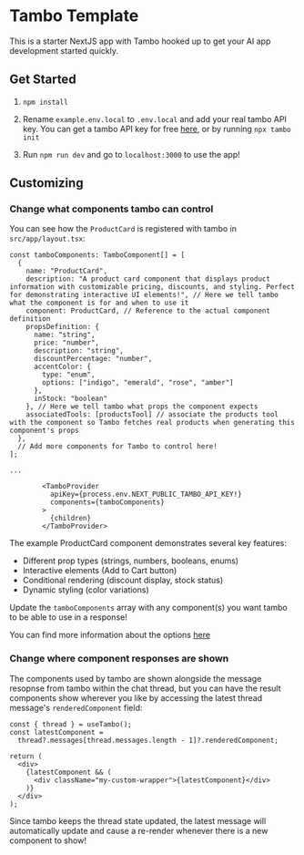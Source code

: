 # Tambo Template

This is a starter NextJS app with Tambo hooked up to get your AI app development started quickly.

## Get Started

1. `npm install`

2. Rename `example.env.local` to `.env.local` and add your real tambo API key. You can get a tambo API key for free [here](https://tambo.co/dashboard), or by running `npx tambo init`

3. Run `npm run dev` and go to `localhost:3000` to use the app!

## Customizing

### Change what components tambo can control

You can see how the `ProductCard` is registered with tambo in `src/app/layout.tsx`:

```tsx
const tamboComponents: TamboComponent[] = [
  {
    name: "ProductCard",
    description: "A product card component that displays product information with customizable pricing, discounts, and styling. Perfect for demonstrating interactive UI elements!", // Here we tell tambo what the component is for and when to use it
    component: ProductCard, // Reference to the actual component definition
    propsDefinition: {
      name: "string",
      price: "number",
      description: "string",
      discountPercentage: "number",
      accentColor: {
        type: "enum",
        options: ["indigo", "emerald", "rose", "amber"]
      },
      inStock: "boolean"
    }, // Here we tell tambo what props the component expects
    associatedTools: [productsTool] // associate the products tool with the component so Tambo fetches real products when generating this component's props
  },
  // Add more components for Tambo to control here!
];

...

        <TamboProvider
          apiKey={process.env.NEXT_PUBLIC_TAMBO_API_KEY!}
          components={tamboComponents}
        >
          {children}
        </TamboProvider>
```

The example ProductCard component demonstrates several key features:

- Different prop types (strings, numbers, booleans, enums)
- Interactive elements (Add to Cart button)
- Conditional rendering (discount display, stock status)
- Dynamic styling (color variations)

Update the `tamboComponents` array with any component(s) you want tambo to be able to use in a response!

You can find more information about the options [here](https://tambo.co/docs/concepts/registering-components)

### Change where component responses are shown

The components used by tambo are shown alongside the message resopnse from tambo within the chat thread, but you can have the result components show wherever you like by accessing the latest thread message's `renderedComponent` field:

```tsx
const { thread } = useTambo();
const latestComponent =
  thread?.messages[thread.messages.length - 1]?.renderedComponent;

return (
  <div>
    {latestComponent && (
      <div className="my-custom-wrapper">{latestComponent}</div>
    )}
  </div>
);
```

Since tambo keeps the thread state updated, the latest message will automatically update and cause a re-render whenever there is a new component to show!

